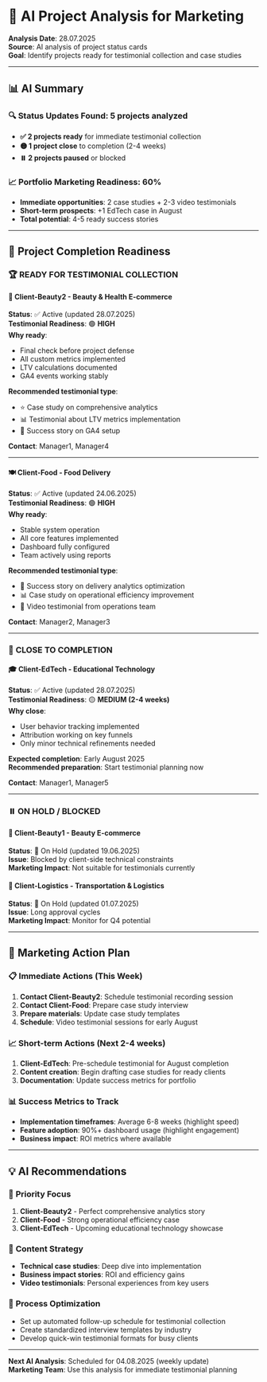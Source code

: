 # 🤖 AI Project Analysis for Marketing

**Analysis Date**: 28.07.2025  
**Source**: AI analysis of project status cards  
**Goal**: Identify projects ready for testimonial collection and case studies  

---

## 📊 AI Summary

### 🔍 **Status Updates Found**: 5 projects analyzed
- **✅ 2 projects ready** for immediate testimonial collection
- **🟡 1 project close** to completion (2-4 weeks)  
- **⏸️ 2 projects paused** or blocked

### 📈 **Portfolio Marketing Readiness**: 60%
- **Immediate opportunities**: 2 case studies + 2-3 video testimonials
- **Short-term prospects**: +1 EdTech case in August
- **Total potential**: 4-5 ready success stories

---

## 🎯 Project Completion Readiness

### 🏆 **READY FOR TESTIMONIAL COLLECTION**

#### 🧴 **Client-Beauty2** - Beauty & Health E-commerce
**Status**: ✅ Active (updated 28.07.2025)  
**Testimonial Readiness**: 🟢 **HIGH**  
**Why ready**:
- Final check before project defense
- All custom metrics implemented
- LTV calculations documented
- GA4 events working stably

**Recommended testimonial type**: 
- ⭐ Case study on comprehensive analytics
- 📊 Testimonial about LTV metrics implementation  
- 🎯 Success story on GA4 setup

**Contact**: Manager1, Manager4

---

#### 🍽️ **Client-Food** - Food Delivery  
**Status**: ✅ Active (updated 24.06.2025)  
**Testimonial Readiness**: 🟢 **HIGH**  
**Why ready**:
- Stable system operation
- All core features implemented
- Dashboard fully configured
- Team actively using reports

**Recommended testimonial type**:
- 🚀 Success story on delivery analytics optimization
- 📊 Case study on operational efficiency improvement
- 🎯 Video testimonial from operations team

**Contact**: Manager2, Manager3

---

### 🔄 **CLOSE TO COMPLETION**

#### 🎓 **Client-EdTech** - Educational Technology
**Status**: ✅ Active (updated 28.07.2025)  
**Testimonial Readiness**: 🟡 **MEDIUM (2-4 weeks)**  
**Why close**:
- User behavior tracking implemented
- Attribution working on key funnels
- Only minor technical refinements needed

**Expected completion**: Early August 2025  
**Recommended preparation**: Start testimonial planning now

**Contact**: Manager1, Manager5

---

### ⏸️ **ON HOLD / BLOCKED**

#### 🧴 **Client-Beauty1** - Beauty E-commerce
**Status**: 🔴 On Hold (updated 19.06.2025)  
**Issue**: Blocked by client-side technical constraints  
**Marketing Impact**: Not suitable for testimonials currently

#### 🚚 **Client-Logistics** - Transportation & Logistics
**Status**: 🔴 On Hold (updated 01.07.2025)  
**Issue**: Long approval cycles  
**Marketing Impact**: Monitor for Q4 potential

---

## 🎯 Marketing Action Plan

### 📋 **Immediate Actions (This Week)**
1. **Contact Client-Beauty2**: Schedule testimonial recording session
2. **Contact Client-Food**: Prepare case study interview
3. **Prepare materials**: Update case study templates
4. **Schedule**: Video testimonial sessions for early August

### 📈 **Short-term Actions (Next 2-4 weeks)**
1. **Client-EdTech**: Pre-schedule testimonial for August completion
2. **Content creation**: Begin drafting case studies for ready clients
3. **Documentation**: Update success metrics for portfolio

### 📊 **Success Metrics to Track**
- **Implementation timeframes**: Average 6-8 weeks (highlight speed)
- **Feature adoption**: 90%+ dashboard usage (highlight engagement)
- **Business impact**: ROI metrics where available

---

## 💡 AI Recommendations

### 🎯 **Priority Focus**
1. **Client-Beauty2** - Perfect comprehensive analytics story
2. **Client-Food** - Strong operational efficiency case
3. **Client-EdTech** - Upcoming educational technology showcase

### 📝 **Content Strategy**
- **Technical case studies**: Deep dive into implementation
- **Business impact stories**: ROI and efficiency gains
- **Video testimonials**: Personal experiences from key users

### 🔄 **Process Optimization**
- Set up automated follow-up schedule for testimonial collection
- Create standardized interview templates by industry
- Develop quick-win testimonial formats for busy clients

---

**Next AI Analysis**: Scheduled for 04.08.2025 (weekly update)  
**Marketing Team**: Use this analysis for immediate testimonial planning
